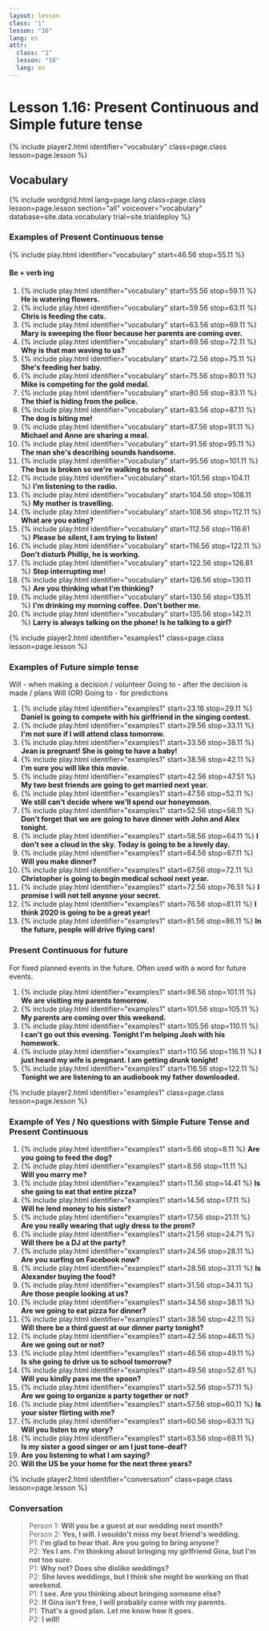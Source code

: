 ```yaml
---
layout: lesson
class: "1"
lesson: "16"
lang: en
attr:
  class: "1"
  lesson: "16"
  lang: en
---
```



# Lesson 1.16: Present Continuous and Simple future tense 


{% include player2.html identifier="vocabulary" class=page.class lesson=page.lesson %}

## Vocabulary 


{% include wordgrid.html lang=page.lang
		class=page.class 
		lesson=page.lesson 
		section="all"
		voiceover="vocabulary"
		database=site.data.vocabulary 
		trial=site.trialdeploy %}
	


### Examples of Present Continuous tense 
{% include play.html identifier="vocabulary" start=46.56 stop=55.11 %}
#### Be + verb ing 
1. {% include play.html identifier="vocabulary" start=55.56 stop=59.11 %} __He is watering flowers.__    
2. {% include play.html identifier="vocabulary" start=59.56 stop=63.11 %} __Chris is feeding the cats.__    
3. {% include play.html identifier="vocabulary" start=63.56 stop=69.11 %} __Mary is sweeping the floor because her parents are coming over.__    
4. {% include play.html identifier="vocabulary" start=69.56 stop=72.11 %} __Why is that man waving to us?__     
5. {% include play.html identifier="vocabulary" start=72.56 stop=75.11 %} __She's feeding her baby.__     
6. {% include play.html identifier="vocabulary" start=75.56 stop=80.11 %} __Mike is competing for the gold medal.__     
7. {% include play.html identifier="vocabulary" start=80.56 stop=83.11 %} __The thief is hiding from the police.__     
8. {% include play.html identifier="vocabulary" start=83.56 stop=87.11 %} __The dog is biting me!__    
9. {% include play.html identifier="vocabulary" start=87.56 stop=91.11 %} __Michael and Anne are sharing a meal.__    
10. {% include play.html identifier="vocabulary" start=91.56 stop=95.11 %} __The man she's describing sounds handsome.__     
11. {% include play.html identifier="vocabulary" start=95.56 stop=101.11 %} __The bus is broken so we're walking to school.__    
12. {% include play.html identifier="vocabulary" start=101.56 stop=104.11 %} __I'm listening to the radio.__     
13. {% include play.html identifier="vocabulary" start=104.56 stop=108.11 %} __My mother is travelling.__     
14. {% include play.html identifier="vocabulary" start=108.56 stop=112.11 %} __What are you eating?__    
15. {% include play.html identifier="vocabulary" start=112.56 stop=116.61 %} __Please be silent, I am trying to listen!__    
16. {% include play.html identifier="vocabulary" start=116.56 stop=122.11 %} __Don't disturb Phillip, he is working.__     
17. {% include play.html identifier="vocabulary" start=122.56 stop=126.81 %} __Stop interrupting me!__     
18. {% include play.html identifier="vocabulary" start=126.56 stop=130.11 %} __Are you thinking what I'm thinking?__      
19. {% include play.html identifier="vocabulary" start=130.56 stop=135.11 %} __I'm drinking my morning coffee. Don't bother me.__    
20. {% include play.html identifier="vocabulary" start=135.56 stop=142.11 %} __Larry is always talking on the phone! Is he talking to a girl?__      

{% include player2.html identifier="examples1" class=page.class lesson=page.lesson %}

### Examples of Future simple tense 
Will - when making a decision / volunteer
Going to - after the decision is made / plans
Will (OR) Going to - for predictions
1. {% include play.html identifier="examples1" start=23.16 stop=29.11 %} __Daniel is going to compete with his girlfriend in the singing contest.__    
2. {% include play.html identifier="examples1" start=29.56 stop=33.11 %} __I'm not sure if I will attend class tomorrow.__    
3. {% include play.html identifier="examples1" start=33.56 stop=38.11 %} __Jean is pregnant! She is going to have a baby!__     
4. {% include play.html identifier="examples1" start=38.56 stop=42.11 %} __I'm sure you will like this movie.__     
5. {% include play.html identifier="examples1" start=42.56 stop=47.51 %} __My two best friends are going to get married next year.__    
6. {% include play.html identifier="examples1" start=47.56 stop=52.11 %} __We still can't decide where we'll spend our honeymoon.__    
7. {% include play.html identifier="examples1" start=52.56 stop=58.11 %} __Don't forget that we are going to have dinner with John and Alex tonight.__    
8. {% include play.html identifier="examples1" start=58.56 stop=64.11 %} __I don't see a cloud in the sky. Today is going to be a lovely day.__    
9. {% include play.html identifier="examples1" start=64.56 stop=67.11 %} __Will you make dinner?__     
10. {% include play.html identifier="examples1" start=67.56 stop=72.11 %} __Christopher is going to begin medical school next year.__     
11. {% include play.html identifier="examples1" start=72.56 stop=76.51 %} __I promise I will not tell anyone your secret.__    
12. {% include play.html identifier="examples1" start=76.56 stop=81.11 %} __I think 2020 is going to be a great year!__     
13. {% include play.html identifier="examples1" start=81.56 stop=86.11 %} __In the future, people will drive flying cars!__     

### Present Continuous for future
For fixed planned events in the future. Often used with a word for future events. 

1. {% include play.html identifier="examples1" start=98.56 stop=101.11 %} __We are visiting my parents tomorrow.__    
2. {% include play.html identifier="examples1" start=101.56 stop=105.11 %} __My parents are coming over this weekend.__    
3. {% include play.html identifier="examples1" start=105.56 stop=110.11 %} __I can't go out this evening. Tonight I'm helping Josh with his homework.__    
4. {% include play.html identifier="examples1" start=110.56 stop=116.11 %} __I just heard my wife is pregnant. I am getting drunk tonight!__    
5. {% include play.html identifier="examples1" start=116.56 stop=122.11 %} __Tonight we are listening to an audiobook my father downloaded.__    

{% include player2.html identifier="examples1" class=page.class lesson=page.lesson %}

### Example of Yes / No questions with Simple Future Tense and Present Continuous
1. {% include play.html identifier="examples1" start=5.66 stop=8.11 %} __Are you going to feed the dog?__    
2. {% include play.html identifier="examples1" start=8.56 stop=11.11 %} __Will you marry me?__    
3. {% include play.html identifier="examples1" start=11.56 stop=14.41 %} __Is she going to eat that entire pizza?__    
4. {% include play.html identifier="examples1" start=14.56 stop=17.11 %} __Will he lend money to his sister?__    
5. {% include play.html identifier="examples1" start=17.56 stop=21.11 %} __Are you really wearing that ugly dress to the prom?__     
6. {% include play.html identifier="examples1" start=21.56 stop=24.71 %} __Will there be a DJ at the party?__     
7. {% include play.html identifier="examples1" start=24.56 stop=28.11 %} __Are you surfing on Facebook now?__     
8. {% include play.html identifier="examples1" start=28.56 stop=31.11 %} __Is Alexander buying the food?__     
9. {% include play.html identifier="examples1" start=31.56 stop=34.11 %} __Are those people looking at us?__    
10. {% include play.html identifier="examples1" start=34.56 stop=38.11 %} __Are we going to eat pizza for dinner?__     
11. {% include play.html identifier="examples1" start=38.56 stop=42.11 %} __Will there be a third guest at our dinner party tonight?__     
12. {% include play.html identifier="examples1" start=42.56 stop=46.11 %} __Are we going out or not?__     
13. {% include play.html identifier="examples1" start=46.56 stop=49.11 %} __Is she going to drive us to school tomorrow?__     
14. {% include play.html identifier="examples1" start=49.56 stop=52.61 %} __Will you kindly pass me the spoon?__     
15. {% include play.html identifier="examples1" start=52.56 stop=57.11 %} __Are we going to organize a party together or not?__     
16. {% include play.html identifier="examples1" start=57.56 stop=60.11 %} __Is your sister flirting with me?__    
17. {% include play.html identifier="examples1" start=60.56 stop=63.11 %} __Will you listen to my story?__    
18. {% include play.html identifier="examples1" start=63.56 stop=69.11 %} __Is my sister a good singer or am I just tone-deaf?__     
19. __Are you listening to what I am saying?__     
20. __Will the US be your home for the next three years?__    

<!--AKS: I couldn't find the location of the audiofile for the text below, and it doesn't play on the site. Also, the audio above is missing the last 2 lines in it. -->
{% include player2.html identifier="conversation" class=page.class lesson=page.lesson %}
### Conversation
> Person 1: __Will you be a guest at our wedding next month?__     
> Person 2: __Yes, I will. I wouldn't miss my best friend's wedding.__      
> P1: __I'm glad to hear that. Are you going to bring anyone?__     
> P2: __Yes I am. I'm thinking about bringing my girlfriend Gina, but I'm not too sure.__         
> P1: __Why not? Does she dislike weddings?__    
> P2: __She loves weddings, but I think she might be working on that weekend.__     
> P1: __I see. Are you thinking about bringing someone else?__     
> P2: __If Gina isn't free, I will probably come with my parents.__     
> P1: __That's a good plan. Let me know how it goes.__     
> P2: __I will!__       
